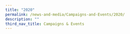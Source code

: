 ```yaml
---
title: "2020"
permalink: /news-and-media/Campaigns-and-Events/2020/
description: ""
third_nav_title: Campaigns & Events
---
```


